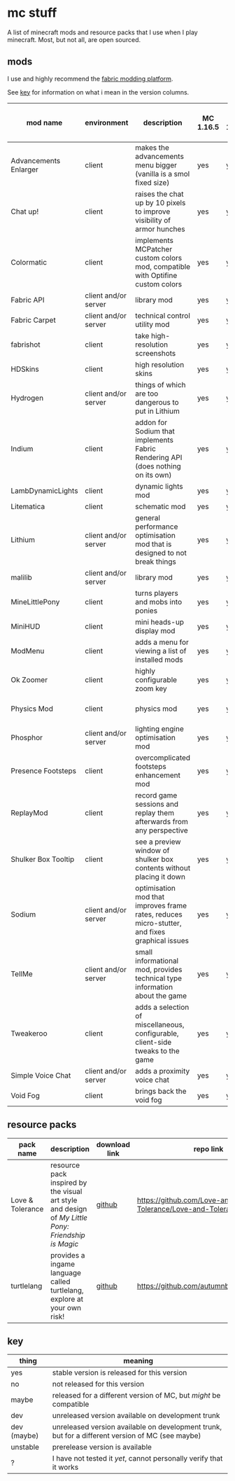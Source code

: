 # mc stuff

A list of minecraft mods and resource packs that I use when I play minecraft. Most, but not all, are open sourced.

## mods

I use and highly recommend the [fabric modding platform](https://fabricmc.net/).

See [key](#key) for information on what i mean in the version columns.

| mod name              | environment          | description                                                                                   | MC 1.16.5 | MC 1.17.x | MC 1.18     | mod's own download link                        | repo link                            |
| --------------------- | -------------------- | --------------------------------------------------------------------------------------------- | --------- | --------- | ----------- | ---------------------------------------------- | ------------------------------------ |
| Advancements Enlarger | client               | makes the advancements menu bigger (vanilla is a smol fixed size)                             | yes       | yes       | no          | [curseforge][curseforge:Advancements Enlarger] | [github][repo:Advancements Enlarger] |
| Chat up!              | client               | raises the chat up by 10 pixels to improve visibility of armor hunches                        | yes       | yes       | yes(?)      | [github][github:Chat up!]                      | [github][repo:Chat up!]              |
| Colormatic            | client               | implements MCPatcher custom colors mod, compatible with Optifine custom colors                | yes       | yes       | dev (maybe) | [github][github:Colormatic]                    | [github][repo:Colormatic]            |
| Fabric API            | client and/or server | library mod                                                                                   | yes       | yes       | yes(?)      | [github][github:Fabric API]                    | [github][repo:Fabric API]            |
| Fabric Carpet         | client and/or server | technical control utility mod                                                                 | yes       | yes       | yes(?)      | [github][github:Fabric Carpet]                 | [github][repo:Fabric Carpet]         |
| fabrishot             | client               | take high-resolution screenshots                                                              | yes       | yes       | yes(?)      | [modrinth][modrinth:fabrishot]                 | [github][repo:fabrishot]             |
| HDSkins               | client               | high resolution skins                                                                         | yes       | yes       | yes(?)      | [github][github:HDSkins]                       | [github][repo:HDSkins]               |
| Hydrogen              | client and/or server | things of which are too dangerous to put in Lithium                                           | yes       | yes       | no          | [github][github:Hydrogen]                      | [github][repo:Hydrogen]              |
| Indium                | client               | addon for Sodium that implements Fabric Rendering API (does nothing on its own)               | yes       | yes       | unstable(?) | [github][github:Indium]                        | [github][repo:Indium]                |
| LambDynamicLights     | client               | dynamic lights mod                                                                            | yes       | yes       | no          | [github][github:LambDynamicLights]             | [github][repo:LambDynamicLights]     |
| Litematica            | client               | schematic mod                                                                                 | yes       | yes       | no          | [curseforge][curseforge:Litematica]            | [github][repo:Litematica]            |
| Lithium               | client and/or server | general performance optimisation mod that is designed to not break things                     | yes       | yes       | no          | [github][github:Lithium]                       | [github][repo:Lithium]               |
| malilib               | client and/or server | library mod                                                                                   | yes       | yes       | yes(?)      | [curseforge][curseforge:malilib]               | [github][repo:malilib]               |
| MineLittlePony        | client               | turns players and mobs into ponies                                                            | yes       | yes       | yes(?)      | [github][github:MineLittlePony]                | [github][repo:MineLittlePony]        |
| MiniHUD               | client               | mini heads-up display mod                                                                     | yes       | yes       | no          | [curseforge][curseforge:MiniHUD]               | [github][repo:MiniHUD]               |
| ModMenu               | client               | adds a menu for viewing a list of installed mods                                              | yes       | yes       | maybe(?)    | [modmenu][github:ModMenu]                      | [github][repo:ModMenu]               |
| Ok Zoomer             | client               | highly configurable zoom key                                                                  | yes       | yes       | no          | [github][github:Ok Zoomer]                     | [github][repo:Ok Zoomer]             |
| Physics Mod           | client               | physics mod                                                                                   | yes       | yes       | yes(?)      | [website][website:Physics Mod]                 | closed source >:c                    |
| Phosphor              | client and/or server | lighting engine optimisation mod                                                              | yes       | yes(?)    | no          | [github][github:Phosphor]                      | [github][repo:Phosphor]              |
| Presence Footsteps    | client               | overcomplicated footsteps enhancement mod                                                     | yes       | yes       | yes(?)      | [github][github:Presence Footsteps]            | [github][repo:Presence Footsteps]    |
| ReplayMod             | client               | record game sessions and replay them afterwards from any perspective                          | yes       | yes       | no          | [website][website:ReplayMod]                   | [github][repo:ReplayMod]             |
| Shulker Box Tooltip   | client               | see a preview window of shulker box contents without placing it down                          | yes       | yes       | maybe(?)    | [github][github:Shulker Box Tooltip]           | [github][repo:Shulker Box Tooltip]   |
| Sodium                | client and/or server | optimisation mod that improves frame rates, reduces micro-stutter, and fixes graphical issues | yes       | yes       | unstable(?) | [github][github:Sodium]                        | [github][repo:Sodium]                |
| TellMe                | client and/or server | small informational mod, provides technical type information about the game                   | yes       | yes       | no          | [curseforge][curseforge:TellMe]                | [github][repo:TellMe]                |
| Tweakeroo             | client               | adds a selection of miscellaneous, configurable, client-side tweaks to the game               | yes       | yes       | no          | [curseforge][curseforge:Tweakeroo]             | [github][repo:Tweakeroo]             |
| Simple Voice Chat     | client and/or server | adds a proximity voice chat                                                                   | yes       | yes       | yes(?)      | [curseforge][curseforge:Simple Voice Chat]     | [github][repo:Simple Voice Chat]     |
| Void Fog              | client               | brings back the void fog                                                                      | yes       | yes       | yes(?)      | [github][github:Void Fog]                      | [github][repo:Void Fog]              |

<!-- am making a note of this here https://github.com/jellysquid3/cadmium-fabric
     although it hasn't been worked on since late 2020, still on 1.15.2 -->

## resource packs

| pack name        | description                                                                                        | download link                                                               | repo link                                                  | MC 1.16.5 | MC 1.17.x | MC 1.18 |
| ---------------- | -------------------------------------------------------------------------------------------------- | --------------------------------------------------------------------------- | ---------------------------------------------------------- | --------- | --------- | ------- |
| Love & Tolerance | resource pack inspired by the visual art style and design of _My Little Pony: Friendship is Magic_ | [github](https://github.com/Love-and-Tolerance/Love-and-Tolerance/releases) | <https://github.com/Love-and-Tolerance/Love-and-Tolerance> | a         | a         | a       |
| turtlelang       | provides a ingame language called turtlelang, explore at your own risk!                            | [github](https://github.com/autumnblazey/turtlelang/releases)               | <https://github.com/autumnblazey/turtlelang>               | a         | a         | a       |

## key

| thing       | meaning                                                                                          |
| ----------- | ------------------------------------------------------------------------------------------------ |
| yes         | stable version is released for this version                                                      |
| no          | not released for this version                                                                    |
| maybe       | released for a different version of MC, but *might* be compatible                                |
| dev         | unreleased version available on development trunk                                                |
| dev (maybe) | unreleased version available on development trunk, but for a different version of MC (see maybe) |
| unstable    | prerelease version is available                                                                  |
| ?           | I have not tested it *yet*, cannot personally verify that it works                               |

<!-- download sources in order of preference. github, website, modrinth, curseforge -->

[repo:Advancements Enlarger]: https://github.com/shedaniel/advancements-enlarger
[curseforge:Advancements Enlarger]: https://www.curseforge.com/minecraft/mc-mods/advancements-enlarger/files

[repo:Chat up!]: https://github.com/gnembon/chat-up
[github:Chat up!]: https://github.com/gnembon/chat-up/releases

[repo:Colormatic]: https://github.com/kvverti/colormatic
[github:Colormatic]: https://github.com/kvverti/colormatic/releases

[repo:Fabric API]: https://github.com/FabricMC/fabric
[github:Fabric API]: https://github.com/FabricMC/fabric/releases

[repo:Fabric Carpet]: https://github.com/gnembon/fabric-carpet/
[github:Fabric Carpet]: https://github.com/gnembon/fabric-carpet/releases

[repo:fabrishot]: https://github.com/ramidzkh/fabrishot
[modrinth:fabrishot]: https://modrinth.com/mod/fabrishot

[repo:HDSkins]: https://github.com/minelittlepony/hdskins/
[github:HDSkins]: https://github.com/MineLittlePony/HDSkins/releases

[repo:Hydrogen]: https://github.com/CaffeineMC/hydrogen-fabric
[github:Hydrogen]: https://github.com/CaffeineMC/hydrogen-fabric/releases

[repo:Indium]: https://github.com/comp500/Indium
[github:Indium]: https://github.com/comp500/Indium/releases

[repo:LambDynamicLights]: https://github.com/LambdAurora/LambDynamicLights/
[github:LambDynamicLights]: https://github.com/LambdAurora/LambDynamicLights/releases

[repo:Litematica]: https://github.com/maruohon/litematica
[curseforge:Litematica]: https://www.curseforge.com/minecraft/mc-mods/litematica/files

[repo:Lithium]: https://github.com/CaffeineMC/lithium-fabric
[github:Lithium]: https://github.com/CaffeineMC/lithium-fabric/releases

[repo:malilib]: https://github.com/maruohon/malilib
[curseforge:malilib]: https://www.curseforge.com/minecraft/mc-mods/malilib/files

[repo:MineLittlePony]: https://github.com/minelittlepony/minelittlepony
[github:MineLittlePony]: https://github.com/MineLittlePony/MineLittlePony/releases

[repo:MiniHUD]: https://github.com/maruohon/minihud
[curseforge:MiniHUD]: https://www.curseforge.com/minecraft/mc-mods/minihud/files

[repo:ModMenu]: https://github.com/TerraformersMC/ModMenu
[github:ModMenu]: https://github.com/TerraformersMC/ModMenu/releases

[repo:Ok Zoomer]: https://github.com/joaoh1/OkZoomer/
[github:Ok Zoomer]: https://github.com/EnnuiL/OkZoomer/releases

[website:Physics Mod]: https://minecraftphysicsmod.com/download

[repo:Phosphor]: https://github.com/CaffeineMC/phosphor-fabric
[github:Phosphor]: https://github.com/CaffeineMC/phosphor-fabric/releases

[repo:Presence Footsteps]: https://github.com/sollace/presence-footsteps
[github:Presence Footsteps]: https://github.com/Sollace/Presence-Footsteps/releases

[repo:ReplayMod]: https://github.com/ReplayMod/ReplayMod
[website:ReplayMod]: https://www.replaymod.com/download/

[repo:Shulker Box Tooltip]: https://github.com/MisterPeModder/ShulkerBoxTooltip
[github:Shulker Box Tooltip]: https://github.com/MisterPeModder/ShulkerBoxTooltip/releases

[repo:Sodium]: https://github.com/CaffeineMC/sodium-fabric
[github:Sodium]: https://github.com/CaffeineMC/sodium-fabric/releases

[repo:TellMe]: https://github.com/maruohon/tellme
[curseforge:TellMe]: https://www.curseforge.com/minecraft/mc-mods/tellme/files

[repo:Tweakeroo]: https://github.com/maruohon/tweakeroo
[curseforge:Tweakeroo]: https://www.curseforge.com/minecraft/mc-mods/tweakeroo/files

[repo:Simple Voice Chat]: https://github.com/henkelmax/simple-voice-chat
[curseforge:Simple Voice Chat]: https://www.curseforge.com/minecraft/mc-mods/simple-voice-chat/files

[repo:Void Fog]: https://github.com/Sollace/Void-Fog
[github:Void Fog]: https://github.com/Sollace/Void-Fog/releases
